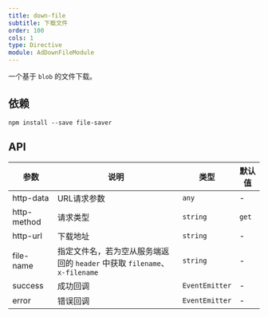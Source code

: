 ```yaml
---
title: down-file
subtitle: 下载文件
order: 100
cols: 1
type: Directive
module: AdDownFileModule
---
```


一个基于 `blob` 的文件下载。

## 依赖

```
npm install --save file-saver
```

## API

参数 | 说明 | 类型 | 默认值
----|------|-----|------
http-data | URL请求参数 | `any` | -
http-method | 请求类型 | `string` | `get`
http-url | 下载地址 | `string` | -
file-name | 指定文件名，若为空从服务端返回的 `header` 中获取 `filename`、`x-filename` | `string` | -
success | 成功回调 | `EventEmitter` | -
error | 错误回调 | `EventEmitter` | -
